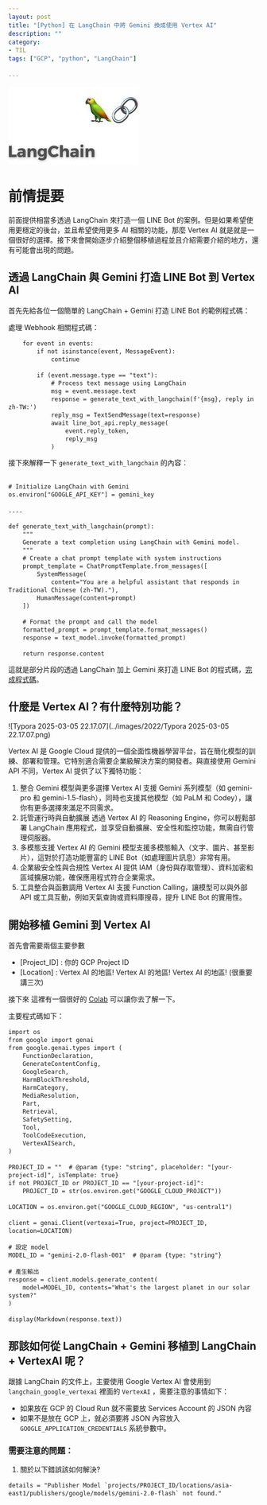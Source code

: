 ```yaml
---
layout: post
title: "[Python] 在 LangChain 中將 Gemini 換成使用 Vertex AI"
description: ""
category: 
- TIL
tags: ["GCP", "python", "LangChain"]

---
```


![image-20250305221818691](../images/2022/image-20250305221818691.png)

# 前情提要

前面提供相當多透過 LangChain 來打造一個 LINE Bot 的案例。但是如果希望使用更穩定的後台，並且希望使用更多 AI 相關的功能，那麼 Vertex AI 就是就是一個很好的選擇。接下來會開始逐步介紹整個移植過程並且介紹需要介紹的地方，還有可能會出現的問題。



## 透過 LangChain 與 Gemini 打造 LINE Bot 到 Vertex AI

首先先給各位一個簡單的 LangChain + Gemini 打造 LINE Bot 的範例程式碼：

處理 Webhook 相關程式碼：

```
    for event in events:
        if not isinstance(event, MessageEvent):
            continue

        if (event.message.type == "text"):
            # Process text message using LangChain
            msg = event.message.text
            response = generate_text_with_langchain(f'{msg}, reply in zh-TW:')
            reply_msg = TextSendMessage(text=response)
            await line_bot_api.reply_message(
                event.reply_token,
                reply_msg
            )
```

接下來解釋一下 `generate_text_with_langchain` 的內容：

```

# Initialize LangChain with Gemini
os.environ["GOOGLE_API_KEY"] = gemini_key

....

def generate_text_with_langchain(prompt):
    """
    Generate a text completion using LangChain with Gemini model.
    """
    # Create a chat prompt template with system instructions
    prompt_template = ChatPromptTemplate.from_messages([
        SystemMessage(
            content="You are a helpful assistant that responds in Traditional Chinese (zh-TW)."),
        HumanMessage(content=prompt)
    ])

    # Format the prompt and call the model
    formatted_prompt = prompt_template.format_messages()
    response = text_model.invoke(formatted_prompt)

    return response.content
```

這就是部分片段的透過 LangChain 加上 Gemini 來打造 LINE Bot 的程式碼，[完成程式碼](https://github.com/kkdai/linebot-gemini-python/blob/a746ad144bf4e0a760e5d6b1d361b5a7745bbadb/main.py)。



## 什麼是 Vertex AI？有什麼特別功能？

![Typora 2025-03-05 22.17.07](../images/2022/Typora 2025-03-05 22.17.07.png)

Vertex AI 是 Google Cloud 提供的一個全面性機器學習平台，旨在簡化模型的訓練、部署和管理。它特別適合需要企業級解決方案的開發者。與直接使用 Gemini API 不同，Vertex AI 提供了以下獨特功能：

1. 整合 Gemini 模型與更多選擇
   Vertex AI 支援 Gemini 系列模型（如 gemini-pro 和 gemini-1.5-flash），同時也支援其他模型（如 PaLM 和 Codey），讓你有更多選擇來滿足不同需求。
2. 託管運行時與自動擴展
   透過 Vertex AI 的 Reasoning Engine，你可以輕鬆部署 LangChain 應用程式，並享受自動擴展、安全性和監控功能，無需自行管理伺服器。
3. 多模態支援
   Vertex AI 的 Gemini 模型支援多模態輸入（文字、圖片、甚至影片），這對於打造功能豐富的 LINE Bot（如處理圖片訊息）非常有用。
4. 企業級安全性與合規性
   Vertex AI 提供 IAM（身份與存取管理）、資料加密和區域擴展功能，確保應用程式符合企業需求。
5. 工具整合與函數調用
   Vertex AI 支援 Function Calling，讓模型可以與外部 API 或工具互動，例如天氣查詢或資料庫搜尋，提升 LINE Bot 的實用性。

## 開始移植 Gemini 到 Vertex AI 

首先會需要兩個主要參數

- [Project_ID] : 你的 GCP Project ID
- [Location] : Vertex AI 的地區! Vertex AI 的地區! Vertex AI 的地區! (很重要講三次)

接下來 這裡有一個很好的 [Colab](https://colab.research.google.com/github/GoogleCloudPlatform/generative-ai/blob/main/gemini/getting-started/intro_gemini_2_0_flash.ipynb) 可以讓你去了解一下。

主要程式碼如下：

```
import os
from google import genai
from google.genai.types import (
    FunctionDeclaration,
    GenerateContentConfig,
    GoogleSearch,
    HarmBlockThreshold,
    HarmCategory,
    MediaResolution,
    Part,
    Retrieval,
    SafetySetting,
    Tool,
    ToolCodeExecution,
    VertexAISearch,
)

PROJECT_ID = ""  # @param {type: "string", placeholder: "[your-project-id]", isTemplate: true}
if not PROJECT_ID or PROJECT_ID == "[your-project-id]":
    PROJECT_ID = str(os.environ.get("GOOGLE_CLOUD_PROJECT"))

LOCATION = os.environ.get("GOOGLE_CLOUD_REGION", "us-central1")

client = genai.Client(vertexai=True, project=PROJECT_ID, location=LOCATION)

# 設定 model
MODEL_ID = "gemini-2.0-flash-001"  # @param {type: "string"}

# 產生輸出
response = client.models.generate_content(
    model=MODEL_ID, contents="What's the largest planet in our solar system?"
)

display(Markdown(response.text))
```



## 那該如何從 LangChain + Gemini 移植到 LangChain + VertexAI 呢？

跟據 LangChain 的文件上，主要使用 Google Vertex AI 會使用到 `langchain_google_vertexai` 裡面的 `VertexAI` ，需要注意的事情如下：

- 如果放在 GCP 的 Cloud Run 就不需要放 Services Account 的 JSON 內容
- 如果不是放在 GCP 上，就必須要將 JSON 內容放入 `GOOGLE_APPLICATION_CREDENTIALS` 系統參數中。





### 需要注意的問題：

1. 關於以下錯誤該如何解決?

```
details = "Publisher Model `projects/PROJECT_ID/locations/asia-east1/publishers/google/models/gemini-2.0-flash` not found."
```

